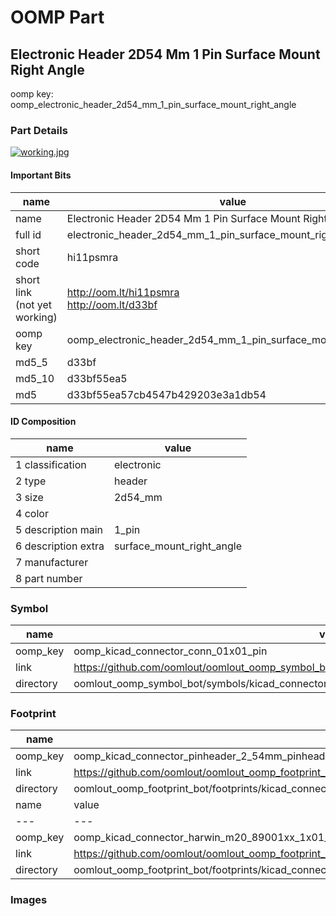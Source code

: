 # OOMP Part  
## Electronic Header 2D54 Mm 1 Pin Surface Mount Right Angle  
  
oomp key: oomp_electronic_header_2d54_mm_1_pin_surface_mount_right_angle  
  
### Part Details  
  
[![working.jpg](working_600.jpg)](working.jpg)  
  
#### Important Bits  
| name | value | 
| --- | --- | 
| name | Electronic Header 2D54 Mm 1 Pin Surface Mount Right Angle | 
| full id | electronic_header_2d54_mm_1_pin_surface_mount_right_angle | 
| short code | hi11psmra | 
| short link<br>(not yet working) | http://oom.lt/hi11psmra<br>http://oom.lt/d33bf | 
| oomp key | oomp_electronic_header_2d54_mm_1_pin_surface_mount_right_angle | 
| md5_5 | d33bf | 
| md5_10 | d33bf55ea5 | 
| md5 | d33bf55ea57cb4547b429203e3a1db54 | 
#### ID Composition  
| name | value | 
| --- | --- | 
| 1 classification | electronic | 
| 2 type | header | 
| 3 size | 2d54_mm | 
| 4 color |  | 
| 5 description main | 1_pin | 
| 6 description extra | surface_mount_right_angle | 
| 7 manufacturer |  | 
| 8 part number |  | 
### Symbol  
| name | value | 
| --- | --- | 
| oomp_key | oomp_kicad_connector_conn_01x01_pin | 
| link | https://github.com/oomlout/oomlout_oomp_symbol_bot/tree/main/symbols/kicad_connector_conn_01x01_pin | 
| directory | oomlout_oomp_symbol_bot/symbols/kicad_connector_conn_01x01_pin//working/working.kicad_sym | 
### Footprint  
| name | value | 
| --- | --- | 
| oomp_key | oomp_kicad_connector_pinheader_2_54mm_pinheader_1x01_p2_54mm_vertical | 
| link | https://github.com/oomlout/oomlout_oomp_footprint_bot/tree/main/foootprntss/kicad_connector_pinheader_2_54mm_pinheader_1x01_p2_54mm_vertical | 
| directory | oomlout_oomp_footprint_bot/footprints/kicad_connector_pinheader_2_54mm_pinheader_1x01_p2_54mm_vertical//working/working.kicad_mod | 
| name | value | 
| --- | --- | 
| oomp_key | oomp_kicad_connector_harwin_m20_89001xx_1x01_p2_54mm_horizontal | 
| link | https://github.com/oomlout/oomlout_oomp_footprint_bot/tree/main/foootprntss/kicad_connector_harwin_m20_89001xx_1x01_p2_54mm_horizontal | 
| directory | oomlout_oomp_footprint_bot/footprints/kicad_connector_harwin_m20_89001xx_1x01_p2_54mm_horizontal//working/working.kicad_mod | 
### Images  
